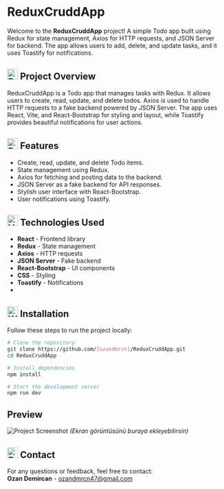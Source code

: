 # ReduxCruddApp
Welcome to the **ReduxCruddApp** project! A simple Todo app built using Redux for state management, Axios for HTTP requests, and JSON Server for backend. The app allows users to add, delete, and update tasks, and it uses Toastify for notifications.

## <img src="https://raw.githubusercontent.com/Tarikul-Islam-Anik/Animated-Fluent-Emojis/master/Emojis/Activities/Bullseye.png" alt="Bullseye" width="25" height="25" /> Project Overview
ReduxCruddApp is a Todo app that manages tasks with Redux. It allows users to create, read, update, and delete todos. Axios is used to handle HTTP requests to a fake backend powered by JSON Server. The app uses React, Vite, and React-Bootstrap for styling and layout, while Toastify provides beautiful notifications for user actions.

## <img src="https://raw.githubusercontent.com/Tarikul-Islam-Anik/Animated-Fluent-Emojis/master/Emojis/Travel%20and%20places/Rocket.png" alt="Rocket" width="25" height="25" /> Features
- Create, read, update, and delete Todo items.
- State management using Redux.
- Axios for fetching and posting data to the backend.
- JSON Server as a fake backend for API responses.
- Stylish user interface with React-Bootstrap.
- User notifications using Toastify.

## <img src="https://raw.githubusercontent.com/Tarikul-Islam-Anik/Animated-Fluent-Emojis/master/Emojis/Objects/Hammer%20and%20Wrench.png" alt="Hammer and Wrench" width="25" height="25" /> Technologies Used
- **React** - Frontend library
- **Redux** - State management
- **Axios** - HTTP requests
- **JSON Server** - Fake backend
- **React-Bootstrap** - UI components
- **CSS** - Styling
- **Toastify** - Notifications
- 
## <img src="https://raw.githubusercontent.com/Tarikul-Islam-Anik/Animated-Fluent-Emojis/master/Emojis/Objects/Wrench.png" alt="Wrench" width="25" height="25" /> Installation
Follow these steps to run the project locally:
```bash
# Clone the repository
git clone https://github.com/[ozandmrcn]/ReduxCruddApp.git
cd ReduxCruddApp

# Install dependencies
npm install

# Start the development server
npm run dev
```

## Preview
![Project Screenshot](#) *(Ekran görüntüsünü buraya ekleyebilirsin)*

## <img src="https://raw.githubusercontent.com/Tarikul-Islam-Anik/Animated-Fluent-Emojis/master/Emojis/Objects/E-Mail.png" alt="E-Mail" width="25" height="25" /> Contact
For any questions or feedback, feel free to contact:  
**Ozan Demircan** - ozandmrcn47@gmail.com
